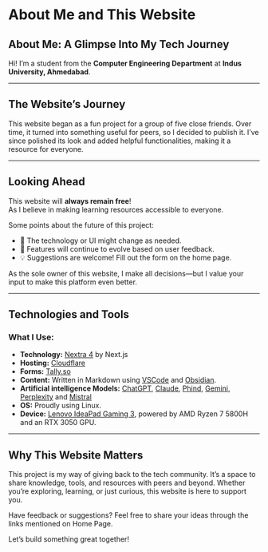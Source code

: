 # About Me and This Website

## About Me: A Glimpse Into My Tech Journey

Hi! I’m a student from the **Computer Engineering Department** at **Indus University, Ahmedabad**.

---

## The Website’s Journey

This website began as a fun project for a group of five close friends. Over time, it turned into something useful for peers, so I decided to publish it. I’ve since polished its look and added helpful functionalities, making it a resource for everyone.

---

## Looking Ahead

This website will **always remain free**!  
As I believe in making learning resources accessible to everyone.

Some points about the future of this project:

- 🚀 The technology or UI might change as needed.
- 🎨 Features will continue to evolve based on user feedback.
- 💡 Suggestions are welcome! Fill out the form on the home page.

As the sole owner of this website, I make all decisions—but I value your input to make this platform even better.

---

## Technologies and Tools

### What I Use:

- **Technology:** [Nextra 4](https://nextra.site) by Next.js
- **Hosting:** [Cloudflare](https://cloudflare.com)
- **Forms:** [Tally.so](https://tally.so)
- **Content:** Written in Markdown using [VSCode](https://code.visualstudio.com/) and [Obsidian](https://obsidian.md).
- **Artificial intelligence Models:** [ChatGPT](https://chatgpt.com), [Claude](https://claude.ai), [Phind](https://phind.com), [Gemini](https://gemini.google.com), [Perplexity](https://perplexity.ai) and [Mistral](https://mistral.ai)
- **OS:** Proudly using Linux.
- **Device:** [Lenovo IdeaPad Gaming 3](<https://www.lenovo.com/us/en/p/laptops/ideapad/ideapad-gaming-laptops/gaming-3-gen-6-(15-amd)/wmd00000479>), powered by AMD Ryzen 7 5800H and an RTX 3050 GPU.

---

## Why This Website Matters

This project is my way of giving back to the tech community. It’s a space to share knowledge, tools, and resources with peers and beyond. Whether you’re exploring, learning, or just curious, this website is here to support you.

Have feedback or suggestions? Feel free to share your ideas through the links mentioned on Home Page.

Let’s build something great together!
